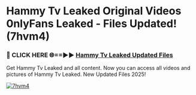 # Hammy Tv Leaked Original Videos 0nlyFans Leaked - Files Updated! (7hvm4)

<h3>🔴 CLICK HERE 🌐==►► <a href="https://tinyurl.com/brd5kh86" rel="nofollow">Hammy Tv Leaked Updated Files</a></h3>

Get Hammy Tv Leaked and all content. Now you can access all videos and pictures of Hammy Tv Leaked. New Updated Files 2025!

[![7hvm4](https://i.imgur.com/K7sEzmb.gif)](https://tinyurl.com/brd5kh86)
